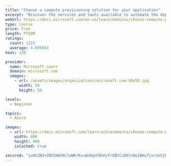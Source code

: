 ```yaml
---
title: "Choose a compute provisioning solution for your application"
excerpt: "Discover the services and tools available to automate the deployment and configuration of your Azure infrastructure."
webUrl: https://docs.microsoft.com/en-us/learn/modules/choose-compute-provisioning/
type: course
price: Free
length: PT50M
ratings:
  count: 1123
  average: 4.685663
heat: 130

provider:
  name: Microsoft Learn
  domain: microsoft.com
  images:
    - url: /assets/images/organizations/microsoft.com-50x50.jpg
      width: 50
      height: 50

levels:
  - Beginner

topics:
  - Azure

images:
  - url: https://docs.microsoft.com/learn/achievements/choose-compute-provisioning-social.png
    width: 800
    height: 400
    isCached: true

secured: "ioUGZNd+2Bb5WW3HclwWK/KuuAU6qnF8nH/FrEBtCzO6ln8o1BHx7jurSeVjDoB/F7rIaFQYGP5/pQaAZsqqggq5ioA/fq5bzX9S2O9VWCJlqcgist2+uC5zMw4wuUyGD0Cm8o/3Rxnhe/pxKKWu29PF8/5kk8M5DdsRYNdC0Xybt7PDr2Ml3aoGmvKPB2JUffnWdGI0B7Dku7aMt8oKcmhKdVrFIMGNmGKnfGIZ8nqJBlLmVk8v0nr4whtBXCHzq0y/tTTGd7GBYasiR751+sBojawcnmXuWWQi2fUCJ1o3lFX8OytOVAK+U+tH8ruEOA8PbniZiufAmdQL4jUbC70YSGeeaPbyW4lAOHZRCP+pS2mZPpA5rGh+irj0MSbFGdQBzIi8ZvEThjq3lPuZGhi+C1TzMJbQ1cmDdj2DDuU=;C1yQDhoaJ7hFCGufTtxTKQ=="
---
```


